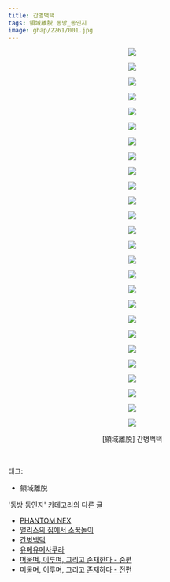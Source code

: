 ```yaml
---
title: 간병백택
tags: 領域離脱 동방_동인지
image: ghap/2261/001.jpg
---
```

<div class="article">
<p style="text-align: center; clear: none; float: none;"><img src="{{ site.nasurl }}/ghap/2261/001.jpg"/></p>
<p style="text-align: center; clear: none; float: none;"><img src="{{ site.nasurl }}/ghap/2261/002.jpg"/></p>
<p style="text-align: center; clear: none; float: none;"><img src="{{ site.nasurl }}/ghap/2261/003.jpg"/></p>
<p style="text-align: center; clear: none; float: none;"><img src="{{ site.nasurl }}/ghap/2261/004.jpg"/></p>
<p style="text-align: center; clear: none; float: none;"><img src="{{ site.nasurl }}/ghap/2261/005.jpg"/></p>
<p style="text-align: center; clear: none; float: none;"><img src="{{ site.nasurl }}/ghap/2261/006.jpg"/></p>
<p style="text-align: center; clear: none; float: none;"><img src="{{ site.nasurl }}/ghap/2261/007.jpg"/></p>
<p style="text-align: center; clear: none; float: none;"><img src="{{ site.nasurl }}/ghap/2261/008.jpg"/></p>
<p style="text-align: center; clear: none; float: none;"><img src="{{ site.nasurl }}/ghap/2261/009.jpg"/></p>
<p style="text-align: center; clear: none; float: none;"><img src="{{ site.nasurl }}/ghap/2261/010.jpg"/></p>
<p style="text-align: center; clear: none; float: none;"><img src="{{ site.nasurl }}/ghap/2261/011.jpg"/></p>
<p style="text-align: center; clear: none; float: none;"><img src="{{ site.nasurl }}/ghap/2261/012.jpg"/></p>
<p style="text-align: center; clear: none; float: none;"><img src="{{ site.nasurl }}/ghap/2261/013.jpg"/></p>
<p style="text-align: center; clear: none; float: none;"><img src="{{ site.nasurl }}/ghap/2261/014.jpg"/></p>
<p style="text-align: center; clear: none; float: none;"><img src="{{ site.nasurl }}/ghap/2261/015.jpg"/></p>
<p style="text-align: center; clear: none; float: none;"><img src="{{ site.nasurl }}/ghap/2261/016.jpg"/></p>
<p style="text-align: center; clear: none; float: none;"><img src="{{ site.nasurl }}/ghap/2261/017.jpg"/></p>
<p style="text-align: center; clear: none; float: none;"><img src="{{ site.nasurl }}/ghap/2261/018.jpg"/></p>
<p style="text-align: center; clear: none; float: none;"><img src="{{ site.nasurl }}/ghap/2261/019.jpg"/></p>
<p style="text-align: center; clear: none; float: none;"><img src="{{ site.nasurl }}/ghap/2261/020.jpg"/></p>
<p style="text-align: center; clear: none; float: none;"><img src="{{ site.nasurl }}/ghap/2261/021.jpg"/></p>
<p style="text-align: center; clear: none; float: none;"><img src="{{ site.nasurl }}/ghap/2261/022.jpg"/></p>
<p style="text-align: center; clear: none; float: none;"><img src="{{ site.nasurl }}/ghap/2261/023.jpg"/></p>
<p style="text-align: center; clear: none; float: none;"><img src="{{ site.nasurl }}/ghap/2261/024.jpg"/></p>
<p style="text-align: center; clear: none; float: none;"><img src="{{ site.nasurl }}/ghap/2261/025.jpg"/></p>
<p style="text-align: center; clear: none; float: none;"><img src="{{ site.nasurl }}/ghap/2261/026.jpg"/></p>
<p style="text-align: center; clear: none; float: none;">[領域離脱] 간병백택</p>
<p><br/></p>
</div><div class="tagTrail">
<p>태그: </p>
<ul>
<li>領域離脱</li>
</ul>
</div><div class="another">
<p>'동방 동인지' 카테고리의 다른 글</p>
<ul>
<li><a href="/2016-09-21-ghap_2263">PHANTOM NEX</a></li>
<li><a href="/2016-09-21-ghap_2262">앨리스의 집에서 소꿉놀이</a></li>
<li><a href="/2016-09-21-ghap_2261">간병백택</a></li>
<li><a href="/2016-09-21-ghap_2259">유메유메사쿠라</a></li>
<li><a href="/2016-09-21-ghap_2256">머물며, 이루며, 그리고 존재한다 - 중편</a></li>
<li><a href="/2016-09-21-ghap_2255">머물며, 이루며, 그리고 존재하다 - 전편</a></li>
</ul>
</div><div class="cb_module cb_fluid">
<div class="cb_wrt cb_profile">
</div><!-- commentList close -->
</div>